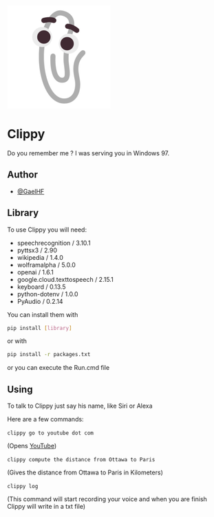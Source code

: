 
![Logo](https://github.com/GaelHF/Clippy/blob/main/clippy.png?raw=true)


# Clippy

Do you remember me ? I was serving you in Windows 97.

## Author

- [@GaelHF](https://www.github.com/GaelHF)


## Library

To use Clippy you will need:
- speechrecognition / 3.10.1
- pyttsx3 / 2.90
- wikipedia / 1.4.0
- wolframalpha / 5.0.0
- openai / 1.6.1
- google.cloud.texttospeech / 2.15.1
- keyboard / 0.13.5
- python-dotenv / 1.0.0
- PyAudio / 0.2.14

You can install them with
```bash
pip install [library]
```

or with

```bash
pip install -r packages.txt
```

or you can execute the Run.cmd file

## Using

To talk to Clippy just say his name, like Siri or Alexa

Here are a few commands:

```clippy go to youtube dot com```

(Opens [YouTube](https://www.youtube.com/))

```clippy compute the distance from Ottawa to Paris```

(Gives the distance from Ottawa to Paris in Kilometers)

```clippy log```

(This command will start recording your voice and when you are finish Clippy will write in a txt file)

